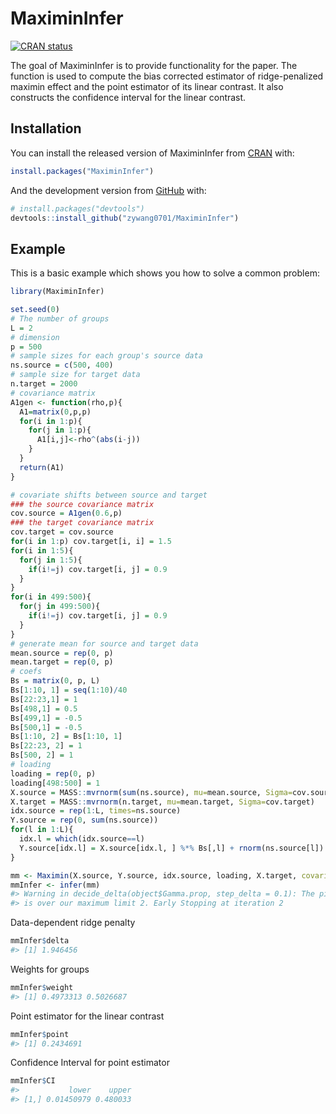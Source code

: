 
<!-- README.md is generated from README.Rmd. Please edit that file -->

# MaximinInfer

<!-- badges: start -->

[![CRAN
status](https://www.r-pkg.org/badges/version/MaximinInfer)](https://CRAN.R-project.org/package=MaximinInfer)
<!-- badges: end -->

The goal of MaximinInfer is to provide functionality for the paper. The
function is used to compute the bias corrected estimator of
ridge-penalized maximin effect and the point estimator of its linear
contrast. It also constructs the confidence interval for the linear
contrast.

## Installation

You can install the released version of MaximinInfer from
[CRAN](https://CRAN.R-project.org) with:

``` r
install.packages("MaximinInfer")
```

And the development version from [GitHub](https://github.com/) with:

``` r
# install.packages("devtools")
devtools::install_github("zywang0701/MaximinInfer")
```

## Example

This is a basic example which shows you how to solve a common problem:

``` r
library(MaximinInfer)
```

``` r
set.seed(0)
# The number of groups
L = 2
# dimension
p = 500
# sample sizes for each group's source data
ns.source = c(500, 400)
# sample size for target data
n.target = 2000
# covariance matrix
A1gen <- function(rho,p){
  A1=matrix(0,p,p)
  for(i in 1:p){
    for(j in 1:p){
      A1[i,j]<-rho^(abs(i-j))
    }
  }
  return(A1)
}

# covariate shifts between source and target
### the source covariance matrix
cov.source = A1gen(0.6,p)
### the target covariance matrix
cov.target = cov.source
for(i in 1:p) cov.target[i, i] = 1.5
for(i in 1:5){
  for(j in 1:5){
    if(i!=j) cov.target[i, j] = 0.9
  }
}
for(i in 499:500){
  for(j in 499:500){
    if(i!=j) cov.target[i, j] = 0.9
  }
}
# generate mean for source and target data
mean.source = rep(0, p)
mean.target = rep(0, p)
# coefs
Bs = matrix(0, p, L)
Bs[1:10, 1] = seq(1:10)/40
Bs[22:23,1] = 1
Bs[498,1] = 0.5
Bs[499,1] = -0.5
Bs[500,1] = -0.5
Bs[1:10, 2] = Bs[1:10, 1]
Bs[22:23, 2] = 1
Bs[500, 2] = 1
# loading
loading = rep(0, p)
loading[498:500] = 1
X.source = MASS::mvrnorm(sum(ns.source), mu=mean.source, Sigma=cov.source)
X.target = MASS::mvrnorm(n.target, mu=mean.target, Sigma=cov.target)
idx.source = rep(1:L, times=ns.source)
Y.source = rep(0, sum(ns.source))
for(l in 1:L){
  idx.l = which(idx.source==l)
  Y.source[idx.l] = X.source[idx.l, ] %*% Bs[,l] + rnorm(ns.source[l])
}

mm <- Maximin(X.source, Y.source, idx.source, loading, X.target, covariate.shift = TRUE)
mmInfer <- infer(mm)
#> Warning in decide_delta(object$Gamma.prop, step_delta = 0.1): The picked delta
#> is over our maximum limit 2. Early Stopping at iteration 2
```

Data-dependent ridge penalty

``` r
mmInfer$delta
#> [1] 1.946456
```

Weights for groups

``` r
mmInfer$weight
#> [1] 0.4973313 0.5026687
```

Point estimator for the linear contrast

``` r
mmInfer$point
#> [1] 0.2434691
```

Confidence Interval for point estimator

``` r
mmInfer$CI
#>           lower    upper
#> [1,] 0.01450979 0.480033
```
